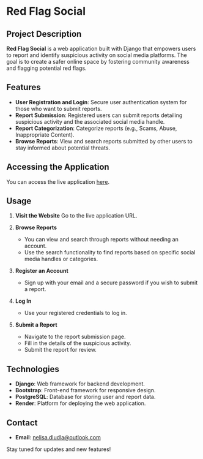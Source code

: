 # Red Flag Social

## Project Description

**Red Flag Social** is a web application built with Django that empowers users to report and identify suspicious activity on social media platforms. The goal is to create a safer online space by fostering community awareness and flagging potential red flags.

## Features

-   **User Registration and Login**: Secure user authentication system for those who want to submit reports.
-   **Report Submission**: Registered users can submit reports detailing suspicious activity and the associated social media handle.
-   **Report Categorization**: Categorize reports (e.g., Scams, Abuse, Inappropriate Content).
-   **Browse Reports**: View and search reports submitted by other users to stay informed about potential threats.

## Accessing the Application

You can access the live application [here](https://red-flag-social.onrender.com/).

## Usage

1.  **Visit the Website** Go to the live application URL.

2.  **Browse Reports**
    -   You can view and search through reports without needing an account.
    -   Use the search functionality to find reports based on specific social media handles or categories.

3.  **Register an Account**
    -   Sign up with your email and a secure password if you wish to submit a report.

4.  **Log In**
    -   Use your registered credentials to log in.

5.  **Submit a Report**
    -   Navigate to the report submission page.
    -   Fill in the details of the suspicious activity.
    -   Submit the report for review.

## Technologies

-   **Django**: Web framework for backend development.
-   **Bootstrap**: Front-end framework for responsive design.
-   **PostgreSQL**: Database for storing user and report data.
-   **Render**: Platform for deploying the web application.

## Contact

-   **Email**: nelisa.dludla@outlook.com

Stay tuned for updates and new features!
